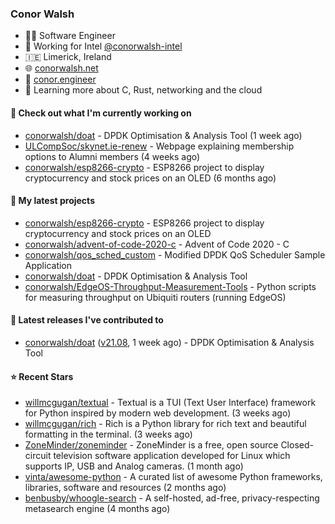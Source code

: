### Conor Walsh
- 👷‍♂️ Software Engineer
- 🏢 Working for Intel [@conorwalsh-intel](https://github.com/conorwalsh-intel)
- 🇮🇪 Limerick, Ireland
- 🌐 [conorwalsh.net](https://conorwalsh.net)
- 📙 [conor.engineer](https://conor.engineer)
- 🌱 Learning more about C, Rust, networking and the cloud

#### 🔨 Check out what I'm currently working on

- [conorwalsh/doat](https://github.com/conorwalsh/doat) - DPDK Optimisation &amp; Analysis Tool (1 week ago)
- [ULCompSoc/skynet.ie-renew](https://github.com/ULCompSoc/skynet.ie-renew) - Webpage explaining membership options to Alumni members (4 weeks ago)
- [conorwalsh/esp8266-crypto](https://github.com/conorwalsh/esp8266-crypto) - ESP8266 project to display cryptocurrency and stock prices on an OLED (6 months ago)

#### 🌱 My latest projects

- [conorwalsh/esp8266-crypto](https://github.com/conorwalsh/esp8266-crypto) - ESP8266 project to display cryptocurrency and stock prices on an OLED
- [conorwalsh/advent-of-code-2020-c](https://github.com/conorwalsh/advent-of-code-2020-c) - Advent of Code 2020 - C
- [conorwalsh/qos_sched_custom](https://github.com/conorwalsh/qos_sched_custom) - Modified DPDK QoS Scheduler Sample Application
- [conorwalsh/doat](https://github.com/conorwalsh/doat) - DPDK Optimisation &amp; Analysis Tool
- [conorwalsh/EdgeOS-Throughput-Measurement-Tools](https://github.com/conorwalsh/EdgeOS-Throughput-Measurement-Tools) - Python scripts for measuring throughput on Ubiquiti routers (running EdgeOS)

#### 🔭 Latest releases I've contributed to

- [conorwalsh/doat](https://github.com/conorwalsh/doat) ([v21.08](https://github.com/conorwalsh/doat/releases/tag/v21.08), 1 week ago) - DPDK Optimisation &amp; Analysis Tool

#### ⭐ Recent Stars

- [willmcgugan/textual](https://github.com/willmcgugan/textual) - Textual is a TUI (Text User Interface) framework for Python inspired by modern web development. (3 weeks ago)
- [willmcgugan/rich](https://github.com/willmcgugan/rich) - Rich is a Python library for rich text and beautiful formatting in the terminal. (3 weeks ago)
- [ZoneMinder/zoneminder](https://github.com/ZoneMinder/zoneminder) - ZoneMinder is a free, open source Closed-circuit television software application developed for Linux which supports IP, USB and Analog cameras.  (1 month ago)
- [vinta/awesome-python](https://github.com/vinta/awesome-python) - A curated list of awesome Python frameworks, libraries, software and resources (2 months ago)
- [benbusby/whoogle-search](https://github.com/benbusby/whoogle-search) - A self-hosted, ad-free, privacy-respecting metasearch engine (4 months ago)

